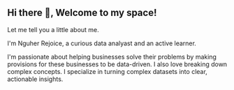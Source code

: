 ## Hi there 👋, Welcome to my space!

Let me tell you a little about me.

I'm Nguher Rejoice, a curious data analyast and an active learner.

I'm passionate about helping businesses solve their problems by making provisions for these businesses to be data-driven. I also love breaking down complex concepts. I specialize in turning complex datasets into clear, actionable insights.
## 

<!--


INTERESTS

🌱 Exploring new technologies and tools while also writing about them.

🚀 Telling data stories that make an impact.

📖 Enlightening fellow data folks and business owners on important data concepts.

 📫 How to reach me: ...
- 😄 Pronouns: ...
- ⚡ Fun fact: ...
-->
